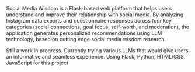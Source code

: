 Social Media Wisdom is a Flask-based web platform that helps users understand and improve their relationship with social media. By analyzing Instagram data exports and questionnaire responses across four key categories (social connections, goal focus, self-worth, and moderation), the application generates personalized recommendations using LLM technology, based on cutting edge social media wisdom research.

Still a work in progress. Currently trying various LLMs that would give users an informative and seamless experience. Using Flask, Python, HTML/CSS, JavaScript for this project
